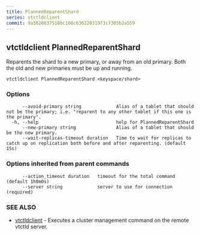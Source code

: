 ```yaml
---
title: PlannedReparentShard
series: vtctldclient
commit: 9a3628037518bc108c636220319f3c7385b2a559
---
```

## vtctldclient PlannedReparentShard

Reparents the shard to a new primary, or away from an old primary. Both the old and new primaries must be up and running.

```
vtctldclient PlannedReparentShard <keyspace/shard>
```

### Options

```
      --avoid-primary string             Alias of a tablet that should not be the primary; i.e. "reparent to any other tablet if this one is the primary".
  -h, --help                             help for PlannedReparentShard
      --new-primary string               Alias of a tablet that should be the new primary.
      --wait-replicas-timeout duration   Time to wait for replicas to catch up on replication both before and after reparenting. (default 15s)
```

### Options inherited from parent commands

```
      --action_timeout duration   timeout for the total command (default 1h0m0s)
      --server string             server to use for connection (required)
```

### SEE ALSO

* [vtctldclient](../)	 - Executes a cluster management command on the remote vtctld server.

